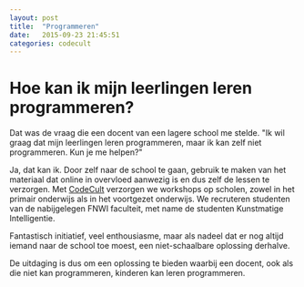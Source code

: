 ```yaml
---
layout: post
title:  "Programmeren"
date:   2015-09-23 21:45:51
categories: codecult
---
```


# Hoe kan ik mijn leerlingen leren programmeren?


Dat was de vraag die een docent van een lagere school me stelde. "Ik wil graag dat mijn leerlingen leren programmeren, maar ik kan zelf niet programmeren. Kun je me helpen?"

Ja, dat kan ik. Door zelf naar de school te gaan, gebruik te maken van het materiaal dat online in overvloed aanwezig is en dus zelf de lessen te verzorgen. Met [CodeCult](http://www.codecult.nl) verzorgen we workshops op scholen, zowel in het primair onderwijs als in het voortgezet onderwijs. We recruteren studenten van de nabijgelegen FNWI faculteit, met name de studenten Kunstmatige Intelligentie.

Fantastisch initiatief, veel enthousiasme, maar als nadeel dat er nog altijd iemand naar de school toe moest, een niet-schaalbare oplossing derhalve.

De uitdaging is dus om een oplossing te bieden waarbij een docent, ook als die niet kan programmeren, kinderen kan leren programmeren. 

